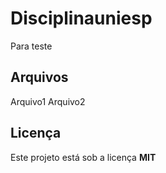 # Disciplinauniesp
Para teste

## Arquivos
Arquivo1
Arquivo2

## Licença
Este projeto está sob a licença **MIT**

